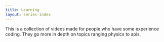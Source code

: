 ```yaml
---
title: Learning
layout: series-index
---
```


This is a collection of videos made for people who have some experience coding. They go more in depth on topics ranging physics to apis.
